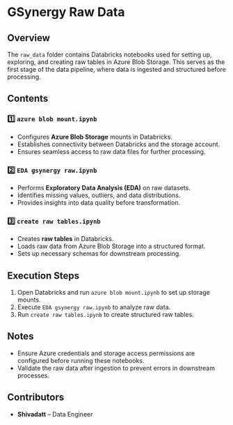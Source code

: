 # GSynergy Raw Data

## Overview
The `raw_data` folder contains Databricks notebooks used for setting up, exploring, and creating raw tables in Azure Blob Storage. This serves as the first stage of the data pipeline, where data is ingested and structured before processing.

## Contents

### 1️⃣ `azure blob mount.ipynb`
- Configures **Azure Blob Storage** mounts in Databricks.
- Establishes connectivity between Databricks and the storage account.
- Ensures seamless access to raw data files for further processing.

### 2️⃣ `EDA gsynergy raw.ipynb`
- Performs **Exploratory Data Analysis (EDA)** on raw datasets.
- Identifies missing values, outliers, and data distributions.
- Provides insights into data quality before transformation.

### 3️⃣ `create raw tables.ipynb`
- Creates **raw tables** in Databricks.
- Loads raw data from Azure Blob Storage into a structured format.
- Sets up necessary schemas for downstream processing.

## Execution Steps
1. Open Databricks and run `azure blob mount.ipynb` to set up storage mounts.
2. Execute `EDA gsynergy raw.ipynb` to analyze raw data.
3. Run `create raw tables.ipynb` to create structured raw tables.

## Notes
- Ensure Azure credentials and storage access permissions are configured before running these notebooks.
- Validate the raw data after ingestion to prevent errors in downstream processes.

## Contributors
- **Shivadatt** – Data Engineer
